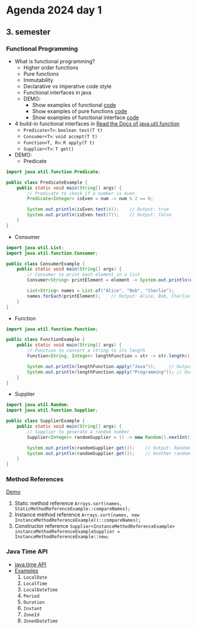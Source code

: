 # Agenda 2024 day 1
## 3. semester
### Functional Programming
- What is functional programming?
  - Higher order functions
  - Pure functions
  - Immutability
  - Declarative vs imperative code style
  - Functional interfaces in java
  - DEMO:
    - Show examples of functional [code](https://github.com/HartmannDemoCode/functional-demo/blob/main/src/main/java/functional/DeclarativeStyle.java)
    - Show examples of pure functions [code](https://github.com/HartmannDemoCode/functional-demo/blob/main/src/main/java/functional/PureFunction.java)
    - Show examples of functional interface [code](https://github.com/HartmannDemoCode/functional-demo/blob/main/src/main/java/functional/CallbackInJava.java)
- 4 build-in functional interfaces in [Read the Docs of java.util.function](https://docs.oracle.com/javase/8/docs/api/java/util/function/package-summary.html)
  - `Predicate<T>`: `boolean test(T t)`
  - `Consumer<T>`: `void accept(T t)`
  - `Function<T, R>`: `R apply(T t)`
  - `Supplier<T>`: `T get()`
- DEMO:
  - Predicate
```java
import java.util.function.Predicate;

public class PredicateExample {
    public static void main(String[] args) {
        // Predicate to check if a number is even
        Predicate<Integer> isEven = num -> num % 2 == 0;

        System.out.println(isEven.test(4));    // Output: true
        System.out.println(isEven.test(7));    // Output: false
    }
}
```
  - Consumer
```java
import java.util.List;
import java.util.function.Consumer;

public class ConsumerExample {
    public static void main(String[] args) {
        // Consumer to print each element in a list
        Consumer<String> printElement = element -> System.out.println(element);

        List<String> names = List.of("Alice", "Bob", "Charlie");
        names.forEach(printElement);    // Output: Alice, Bob, Charlie
    }
}
```
  - Function
```java
import java.util.function.Function;

public class FunctionExample {
    public static void main(String[] args) {
        // Function to convert a string to its length
        Function<String, Integer> lengthFunction = str -> str.length();

        System.out.println(lengthFunction.apply("Java"));     // Output: 4
        System.out.println(lengthFunction.apply("Programming")); // Output: 11
    }
}
```
  - Supplier
```java
import java.util.Random;
import java.util.function.Supplier;

public class SupplierExample {
    public static void main(String[] args) {
        // Supplier to generate a random number
        Supplier<Integer> randomSupplier = () -> new Random().nextInt(100);

        System.out.println(randomSupplier.get());    // Output: Random number between 0 and 99
        System.out.println(randomSupplier.get());    // Another random number
    }
}
```

### Method References
[Demo](https://github.com/HartmannDemoCode/functional-demo/blob/main/src/main/java/demos/day1/ClassDemo.java)
1. Static method reference `Arrays.sort(names, StaticMethodReferenceExample::compareNames);`
2. Instance method reference `Arrays.sort(names, new InstanceMethodReferenceExample()::compareNames);`
3. Constructor reference `Supplier<InstanceMethodReferenceExample> instanceMethodReferenceExampleSupplier = InstanceMethodReferenceExample::new;`

### Java Time API
- [java.time API](https://docs.oracle.com/javase/8/docs/api/java/time/package-summary.html)
- [Examples](https://github.com/HartmannDemoCode/functional-demo/blob/main/src/main/java/demos/day2/ClassDemoTimeAPI.java)
  1. `LocalDate`
  2. `LocalTime`
  3. `LocalDateTime`
  4. `Period`
  5. `Duration`
  6. `Instant`
  7. `ZoneId`
  8. `ZonedDateTime`
